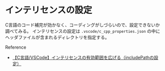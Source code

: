 # インテリセンスの設定

C言語のコード補完が効かなく、コーディングがしづらいので、設定できないか調べてみる。
インテリセンスの設定は `.vscode/c_cpp_properties.json` の中にヘッダファイルが含まれるディレクトリを指定する。

Reference

- [【C言語/VSCode】インテリセンスの有効範囲を広げる（includePathの設定）](https://daeudaeu.com/c-intellisense/)
